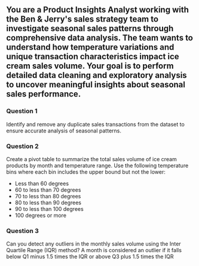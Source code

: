 ## You are a Product Insights Analyst working with the Ben & Jerry's sales strategy team to investigate seasonal sales patterns through comprehensive data analysis. The team wants to understand how temperature variations and unique transaction characteristics impact ice cream sales volume. Your goal is to perform detailed data cleaning and exploratory analysis to uncover meaningful insights about seasonal sales performance.

### Question 1

Identify and remove any duplicate sales transactions from the dataset to ensure accurate analysis of seasonal patterns.

### Question 2

Create a pivot table to summarize the total sales volume of ice cream products by month and temperature range.
Use the following temperature bins where each bin includes the upper bound but not the lower:

- Less than 60 degrees
- 60 to less than 70 degrees
- 70 to less than 80 degrees
- 80 to less than 90 degrees
- 90 to less than 100 degrees
- 100 degrees or more

### Question 3

Can you detect any outliers in the monthly sales volume using the Inter Quartile Range (IQR) method? A month is considered an outlier if it falls below Q1 minus 1.5 times the IQR or above Q3 plus 1.5 times the IQR
